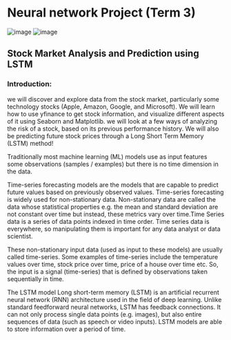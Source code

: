 
# Neural network Project (Term 3) 


![image](https://user-images.githubusercontent.com/127806598/226710798-83e109ad-5bbe-48b8-9e69-f641a0d80056.png)    ![image](https://user-images.githubusercontent.com/127806598/226711592-311b434f-9fb6-456b-9aa3-c6c85f2778b4.png)






## Stock Market Analysis and Prediction using LSTM

### Introduction:

we will discover and explore data from the stock market, particularly some technology stocks (Apple, Amazon, Google, and Microsoft). We will learn how to use yfinance to get stock information, and visualize different aspects of it using Seaborn and Matplotlib. we will look at a few ways of analyzing the risk of a stock, based on its previous performance history. We will also be predicting future stock prices through a Long Short Term Memory (LSTM) method! 

Traditionally most machine learning (ML) models use as input features some observations (samples / examples) but there is no time dimension in the data.

Time-series forecasting models are the models that are capable to predict future values based on previously observed values. Time-series forecasting is widely used for non-stationary data. Non-stationary data are called the data whose statistical properties e.g. the mean and standard deviation are not constant over time but instead, these metrics vary over time.Time Series data is a series of data points indexed in time order. Time series data is everywhere, so manipulating them is important for any data analyst or data scientist.

These non-stationary input data (used as input to these models) are usually called time-series. Some examples of time-series include the temperature values over time, stock price over time, price of a house over time etc. So, the input is a signal (time-series) that is defined by observations taken sequentially in time.

The LSTM model
Long short-term memory (LSTM) is an artificial recurrent neural network (RNN) architecture used in the field of deep learning. Unlike standard feedforward neural networks, LSTM has feedback connections. It can not only process single data points (e.g. images), but also entire sequences of data (such as speech or video inputs).
LSTM models are able to store information over a period of time.
